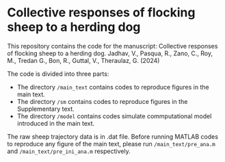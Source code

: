 # Collective responses of flocking sheep to a herding dog

This repository contains the code for the manuscript:
Collective responses of flocking sheep to a herding dog. Jadhav, V., Pasqua, R., Zano, C., Roy, M., Tredan G., Bon, R., Guttal, V., Theraulaz, G. (2024)

The code is divided into three parts:
- The directory `/main_text` contains codes to reproduce figures in the main text.
- The directory `/sm` contains codes to reproduce figures in the Supplementary text.
- The directory `/model` contains codes simulate commputational model introduced in the main text.

The raw sheep trajectory data is in .dat file. Before running MATLAB codes to reproduce any figure of the main text, please run `/main_text/pre_ana.m` and `/main_text/pre_ini_ana.m` respectively. 



